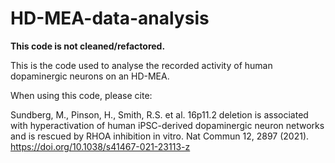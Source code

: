 # HD-MEA-data-analysis

**This code is not cleaned/refactored.**

This is the code used to analyse the recorded activity of human dopaminergic neurons on an HD-MEA. 

When using this code, please cite:

Sundberg, M., Pinson, H., Smith, R.S. et al. 16p11.2 deletion is associated with hyperactivation of human iPSC-derived dopaminergic neuron networks and is rescued by RHOA inhibition in vitro. Nat Commun 12, 2897 (2021). https://doi.org/10.1038/s41467-021-23113-z




